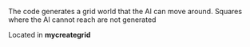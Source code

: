The code generates a grid world that the AI can move around. Squares where the AI cannot reach are not generated

Located in <strong>mycreategrid</strong>
